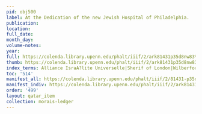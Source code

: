 ```yaml
---
pid: obj500
label: At the Dedication of the new Jewish Hospital of Philadelphia.
publication:
location:
full_date:
month_day:
volume-notes:
year:
full: https://colenda.library.upenn.edu/phalt/iiif/2/ark81431p35d8nw83%2FSHA256E-s3565057--5e653d2cb2bff6351e29ef7c20cc1445d456a7aaa446933745b0b146b8f16560.jpeg/full/3500,/0/default.jpg
thumb: https://colenda.library.upenn.edu/phalt/iiif/2/ark81431p35d8nw83%2FSHA256E-s3565057--5e653d2cb2bff6351e29ef7c20cc1445d456a7aaa446933745b0b146b8f16560.jpeg/full/!200,200/0/default.jpg
index_terms: Alliance IsraA?lite Universelle|Sherif of London|Wilberforce, William
toc: '514'
manifest_all: https://colenda.library.upenn.edu/phalt/iiif/2/81431-p35d8nw83/manifest
manifest_indiv: https://colenda.library.upenn.edu/phalt/iiif/2/ark81431p35d8nw83%2FSHA256E-s3565057--5e653d2cb2bff6351e29ef7c20cc1445d456a7aaa446933745b0b146b8f16560.jpeg
order: '499'
layout: qatar_item
collection: morais-ledger
---
```

